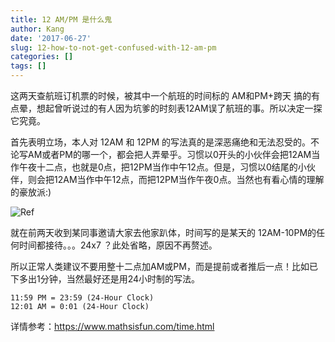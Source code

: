 ```yaml
---
title: 12 AM/PM 是什么鬼
author: Kang
date: '2017-06-27'
slug: 12-how-to-not-get-confused-with-12-am-pm
categories: []
tags: []
---
```



这两天查航班订机票的时候，被其中一个航班的时间标的 AM和PM+跨天 搞的有点晕，想起曾听说过的有人因为坑爹的时刻表12AM误了航班的事。所以决定一探它究竟。

首先表明立场，本人对 12AM 和 12PM 的写法真的是深恶痛绝和无法忍受的。不论写AM或者PM的哪一个，都会把人弄晕乎。习惯以0开头的小伙伴会把12AM当作午夜十二点，也就是0点，把12PM当作中午12点。但是，习惯以0结尾的小伙伴，则会把12AM当作中午12点，而把12PM当作午夜0点。当然也有看心情的理解的豪放派:)

![Ref](http://i.imgur.com/Bf5PbRG.png)

就在前两天收到某同事邀请大家去他家趴体，时间写的是某天的 12AM-10PM的任何时间都接待。。。24x7 ？此处省略，原因不再赘述。

所以正常人类建议不要用整十二点加AM或PM，而是提前或者推后一点！比如已下多出1分钟，当然最好还是用24小时制的写法。

    11:59 PM = 23:59 (24-Hour Clock)
    12:01 AM = 0:01 (24-Hour Clock)

详情参考：https://www.mathsisfun.com/time.html